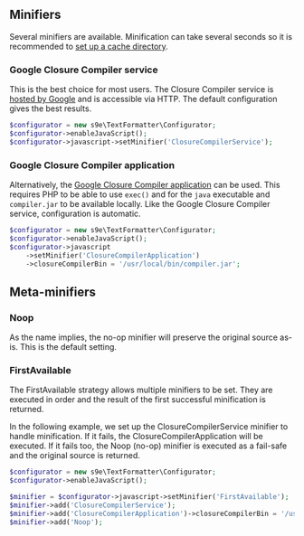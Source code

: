 <h2>Minifiers</h2>

Several minifiers are available. Minification can take several seconds so it is recommended to [set up a cache directory](Introduction.md#speed-up-minification-with-a-cache).

### Google Closure Compiler service

This is the best choice for most users. The Closure Compiler service is [hosted by Google](https://developers.google.com/closure/compiler/docs/terms_ui?csw=1) and is accessible via HTTP. The default configuration gives the best results.

```php
$configurator = new s9e\TextFormatter\Configurator;
$configurator->enableJavaScript();
$configurator->javascript->setMinifier('ClosureCompilerService');
```

### Google Closure Compiler application

Alternatively, the [Google Closure Compiler application](https://developers.google.com/closure/compiler/docs/gettingstarted_app) can be used. This requires PHP to be able to use `exec()` and for the `java` executable and `compiler.jar` to be available locally. Like the Google Closure Compiler service, configuration is automatic.

```php
$configurator = new s9e\TextFormatter\Configurator;
$configurator->enableJavaScript();
$configurator->javascript
	->setMinifier('ClosureCompilerApplication')
	->closureCompilerBin = '/usr/local/bin/compiler.jar';
```

## Meta-minifiers

### Noop

As the name implies, the no-op minifier will preserve the original source as-is. This is the default setting.

### FirstAvailable

The FirstAvailable strategy allows multiple minifiers to be set. They are executed in order and the result of the first successful minification is returned.

In the following example, we set up the ClosureCompilerService minifier to handle minification. If it fails, the ClosureCompilerApplication will be executed. If it fails too, the Noop (no-op) minifier is executed as a fail-safe and the original source is returned.

```php
$configurator = new s9e\TextFormatter\Configurator;
$configurator->enableJavaScript();

$minifier = $configurator->javascript->setMinifier('FirstAvailable');
$minifier->add('ClosureCompilerService');
$minifier->add('ClosureCompilerApplication')->closureCompilerBin = '/usr/local/bin/compiler.jar';
$minifier->add('Noop');
```

